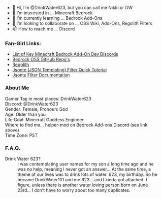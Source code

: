 - 👋 Hi, I’m @DrinkWater623, but you can call me Nikki or DW
- 👀 I’m interested in ... Minecraft Bedrock
- 🌱 I’m currently learning ... Bedrock Add-Ons
- 💞️ I’m looking to collaborate on ... OSS Wiki, Add-Ons, Regolith Filters
- 📫 How to reach me ... Discord 

<!---
DrinkWater623/DrinkWater623 is a ✨ special ✨ repository because its `README.md` (this file) appears on your GitHub profile.
You can click the Preview link to take a look at your changes.
--->

### Fan-Girl Links:
- [List of Key Minecraft Bedrock Add-On Dev Discords](https://wiki.bedrock.dev/discord.html)
- [Bedrock OSS GitHub Repo's](https://github.com/Bedrock-OSS)
- [Regolith](https://bedrock-oss.github.io/regolith/)
- [Jsonte (JSON Templating) Filter Quick Tutorial](https://mcdevkit.com/tutorial)
- [Jsonte Filter Documentation](https://docs.mcdevkit.com/json-templating-engine/)

### About Me
Gamer Tag in most places: DrinkWater623
<br>Discord: @DrinkWater623
<br>Gender: Female, Pronoun: God
<br>Age: Older than you
<br>Life Goal: Minecraft Goddess Engineer
<br>Where to find me... helper-mod on Bedrock Add-ons Discord (see link above)
<br> Time Zone: PST

### F.A.Q.
<dl>
  <dt>Drink Water 623?</dt>
  <dd>I was contemplating user names for my son a long time ago and he was no help, meaning I never got an answer... At the same time, a theme of our lives was to drink lots of water. 623, my birthday. So he became DrinkWater101 and me 623....and I kinda got attached.  I figure, unless there is another water loving person born on June 23rd... I don't have to worry about too many duplicates.</dd>
</dl>
